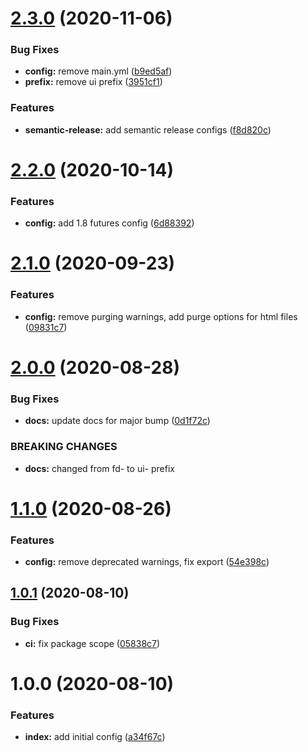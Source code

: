 # [2.3.0](https://github.com/funda-frontend/tailwind-config/compare/v2.2.0...v2.3.0) (2020-11-06)


### Bug Fixes

* **config:** remove main.yml ([b9ed5af](https://github.com/funda-frontend/tailwind-config/commit/b9ed5af55e009b75b35d96f238e3e799bd4273a0))
* **prefix:** remove ui prefix ([3951cf1](https://github.com/funda-frontend/tailwind-config/commit/3951cf12c726ab75d2c5bc6e537cfc828a7dceaf))


### Features

* **semantic-release:** add semantic release configs ([f8d820c](https://github.com/funda-frontend/tailwind-config/commit/f8d820ccf66513a50aaec8825bff712f676c314c))

# [2.2.0](https://github.com/funda-frontend/tailwind-config/compare/v2.1.0...v2.2.0) (2020-10-14)


### Features

* **config:** add 1.8 futures config ([6d88392](https://github.com/funda-frontend/tailwind-config/commit/6d88392f5d0009a20a6ae1ba6a2abf4389a19553))

# [2.1.0](https://github.com/funda-frontend/tailwind-config/compare/v2.0.0...v2.1.0) (2020-09-23)


### Features

* **config:** remove purging warnings, add purge options for html files ([09831c7](https://github.com/funda-frontend/tailwind-config/commit/09831c73874c6599cf47d1783c24b23acd5e49f9))

# [2.0.0](https://github.com/funda-frontend/tailwind-config/compare/v1.1.0...v2.0.0) (2020-08-28)


### Bug Fixes

* **docs:** update docs for major bump ([0d1f72c](https://github.com/funda-frontend/tailwind-config/commit/0d1f72c3876c0a05a855bea9ddc840399470072e))


### BREAKING CHANGES

* **docs:** changed from fd- to ui- prefix

# [1.1.0](https://github.com/funda-frontend/tailwind-config/compare/v1.0.1...v1.1.0) (2020-08-26)


### Features

* **config:** remove deprecated warnings, fix export ([54e398c](https://github.com/funda-frontend/tailwind-config/commit/54e398cf3059ec3746303ba38e1d4bb07b9e2227))

## [1.0.1](https://github.com/funda-frontend/tailwind-config/compare/v1.0.0...v1.0.1) (2020-08-10)


### Bug Fixes

* **ci:** fix package scope ([05838c7](https://github.com/funda-frontend/tailwind-config/commit/05838c7bc8f51c6dbe108412f04dd163d175ee5e))

# 1.0.0 (2020-08-10)


### Features

* **index:** add initial config ([a34f67c](https://github.com/funda-frontend/tailwind-config/commit/a34f67caef1001704c2cc6f32a9bb1502ef80ea9))
